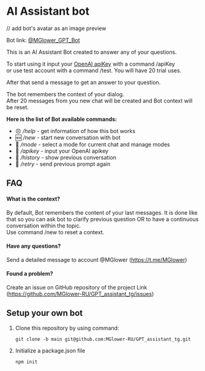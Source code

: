 # AI Assistant bot

// add bot's avatar as an image preview

Bot link: [@MGlower_GPT_Bot](https://t.me/MGlower_GPT_Bot)

This is an AI Assistant Bot created to answer any of your questions.

To start using it input your [OpenAI apiKey](https://platform.openai.com/account/api-keys) with a command /apiKey  
or use test account with a command /test. You will have 20 trial uses.

After that send a message to get an answer to your question.

The bot remembers the context of your dialog.  
After 20 messages from you new chat will be created and Bot context will be reset.

**Here is the list of Bot available commands:**

- 😣 _/help_ - get information of how this bot works
- 🆕 _/new_ - start new conversation with bot
- 🦖 _/mode_ - select a mode for current chat and manage modes
- 🔑 _/apikey_ - input your OpenAI apikey
- 📜 _/history_ - show previous conversation
- 📌 _/retry_ - send previous prompt again

## FAQ

#### **What is the context?**

By default, Bot remembers the content of your last messages. It is done like that so you can ask bot to clarify previous question OR to have a continuous conversation within the topic.  
Use command /new to reset a context.

#### **Have any questions?**

Send a detailed message to account @MGlower (https://t.me/MGlower)

#### **Found a problem?**

Create an issue on GitHub repository of the project Link (https://github.com/MGlower-RU/GPT_assistant_tg/issues)

## Setup your own bot

1.  Clone this repository by using command:

        git clone -b main git@github.com:MGlower-RU/GPT_assistant_tg.git

2.  Initialize a package.json file

        npm init

<!-- continue -->
